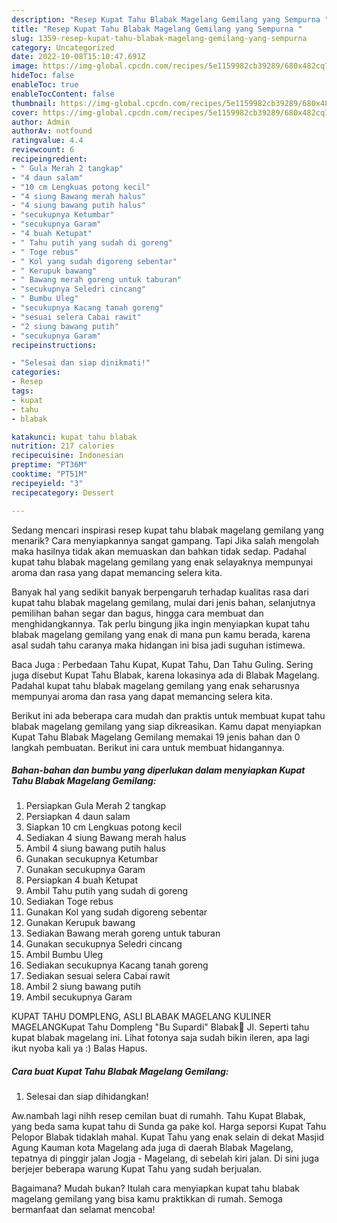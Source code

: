 ```yaml
---
description: "Resep Kupat Tahu Blabak Magelang Gemilang yang Sempurna "
title: "Resep Kupat Tahu Blabak Magelang Gemilang yang Sempurna "
slug: 1359-resep-kupat-tahu-blabak-magelang-gemilang-yang-sempurna
category: Uncategorized
date: 2022-10-08T15:10:47.691Z
image: https://img-global.cpcdn.com/recipes/5e1159982cb39289/680x482cq70/kupat-tahu-blabak-magelang-gemilang-foto-resep-utama.jpg
hideToc: false
enableToc: true
enableTocContent: false
thumbnail: https://img-global.cpcdn.com/recipes/5e1159982cb39289/680x482cq70/kupat-tahu-blabak-magelang-gemilang-foto-resep-utama.jpg
cover: https://img-global.cpcdn.com/recipes/5e1159982cb39289/680x482cq70/kupat-tahu-blabak-magelang-gemilang-foto-resep-utama.jpg
author: Admin
authorAv: notfound
ratingvalue: 4.4
reviewcount: 6
recipeingredient:
- " Gula Merah 2 tangkap"
- "4 daun salam"
- "10 cm Lengkuas potong kecil"
- "4 siung Bawang merah halus"
- "4 siung bawang putih halus"
- "secukupnya Ketumbar"
- "secukupnya Garam"
- "4 buah Ketupat"
- " Tahu putih yang sudah di goreng"
- " Toge rebus"
- " Kol yang sudah digoreng sebentar"
- " Kerupuk bawang"
- " Bawang merah goreng untuk taburan"
- "secukupnya Seledri cincang"
- " Bumbu Uleg"
- "secukupnya Kacang tanah goreng"
- "sesuai selera Cabai rawit"
- "2 siung bawang putih"
- "secukupnya Garam"
recipeinstructions:

- "Selesai dan siap dinikmati!"
categories:
- Resep
tags:
- kupat
- tahu
- blabak

katakunci: kupat tahu blabak 
nutrition: 217 calories
recipecuisine: Indonesian
preptime: "PT36M"
cooktime: "PT51M"
recipeyield: "3"
recipecategory: Dessert

---
```



Sedang mencari inspirasi resep kupat tahu blabak magelang gemilang yang menarik? Cara menyiapkannya sangat gampang. Tapi Jika salah mengolah maka hasilnya tidak akan memuaskan dan bahkan tidak sedap. Padahal kupat tahu blabak magelang gemilang yang enak selayaknya mempunyai aroma dan rasa yang dapat memancing selera kita.


Banyak hal yang sedikit banyak berpengaruh terhadap kualitas rasa dari kupat tahu blabak magelang gemilang, mulai dari jenis bahan, selanjutnya pemilihan bahan segar dan bagus, hingga cara membuat dan menghidangkannya. Tak perlu bingung jika ingin menyiapkan kupat tahu blabak magelang gemilang yang enak di mana pun kamu berada, karena asal sudah tahu caranya maka hidangan ini bisa jadi suguhan istimewa.

Baca Juga : Perbedaan Tahu Kupat, Kupat Tahu, Dan Tahu Guling. Sering juga disebut Kupat Tahu Blabak, karena lokasinya ada di Blabak Magelang. Padahal kupat tahu blabak magelang gemilang yang enak seharusnya mempunyai aroma dan rasa yang dapat memancing selera kita.


Berikut ini ada beberapa cara mudah dan praktis untuk membuat kupat tahu blabak magelang gemilang yang siap dikreasikan. Kamu dapat menyiapkan Kupat Tahu Blabak Magelang Gemilang memakai 19 jenis bahan dan 0 langkah pembuatan. Berikut ini cara untuk membuat hidangannya.

<!--inarticleads1-->

##### Bahan-bahan dan bumbu yang diperlukan dalam menyiapkan Kupat Tahu Blabak Magelang Gemilang:

1. Persiapkan  Gula Merah 2 tangkap
1. Persiapkan 4 daun salam
1. Siapkan 10 cm Lengkuas potong kecil
1. Sediakan 4 siung Bawang merah halus
1. Ambil 4 siung bawang putih halus
1. Gunakan secukupnya Ketumbar
1. Gunakan secukupnya Garam
1. Persiapkan 4 buah Ketupat
1. Ambil  Tahu putih yang sudah di goreng
1. Sediakan  Toge rebus
1. Gunakan  Kol yang sudah digoreng sebentar
1. Gunakan  Kerupuk bawang
1. Sediakan  Bawang merah goreng untuk taburan
1. Gunakan secukupnya Seledri cincang
1. Ambil  Bumbu Uleg
1. Sediakan secukupnya Kacang tanah goreng
1. Sediakan sesuai selera Cabai rawit
1. Ambil 2 siung bawang putih
1. Ambil secukupnya Garam


KUPAT TAHU DOMPLENG, ASLI BLABAK MAGELANG KULINER MAGELANGKupat Tahu Dompleng &#34;Bu Supardi&#34; Blabak📍 Jl. Seperti tahu kupat blabak magelang ini. Lihat fotonya saja sudah bikin ileren, apa lagi ikut nyoba kali ya :) Balas Hapus. 

<!--inarticleads2-->

##### Cara buat Kupat Tahu Blabak Magelang Gemilang:


1. Selesai dan siap dihidangkan!

Aw.nambah lagi nihh resep cemilan buat di rumahh. Tahu Kupat Blabak, yang beda sama kupat tahu di Sunda ga pake kol. Harga seporsi Kupat Tahu Pelopor Blabak tidaklah mahal. Kupat Tahu yang enak selain di dekat Masjid Agung Kauman kota Magelang ada juga di daerah Blabak Magelang, tepatnya di pinggir jalan Jogja - Magelang, di sebelah kiri jalan. Di sini juga berjejer beberapa warung Kupat Tahu yang sudah berjualan. 

Bagaimana? Mudah bukan? Itulah cara menyiapkan kupat tahu blabak magelang gemilang yang bisa kamu praktikkan di rumah. Semoga bermanfaat dan selamat mencoba!
